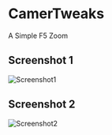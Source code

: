 # CamerTweaks
A Simple F5 Zoom

## Screenshot 1
![Screenshot1](https://i.imgur.com/LnmnpCB.png)

## Screenshot 2
![Screenshot2](https://i.imgur.com/xaMvk4g.png)
